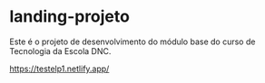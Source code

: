 # landing-projeto
Este é o projeto de desenvolvimento do módulo base do curso de Tecnologia da Escola DNC.


https://testelp1.netlify.app/
